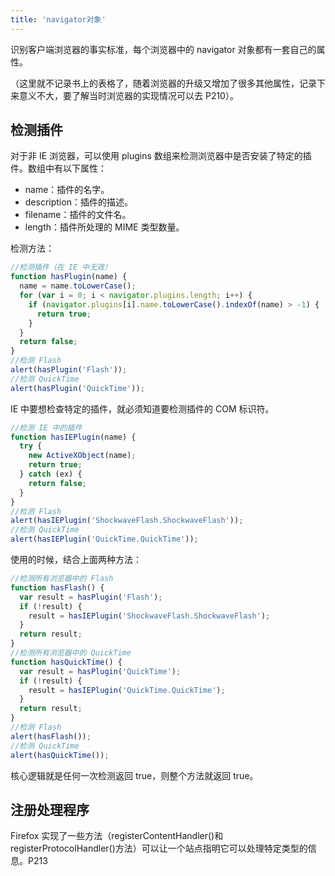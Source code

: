```yaml
---
title: 'navigator对象'
---
```


识别客户端浏览器的事实标准，每个浏览器中的 navigator 对象都有一套自己的属性。

（这里就不记录书上的表格了，随着浏览器的升级又增加了很多其他属性，记录下来意义不大，要了解当时浏览器的实现情况可以去 P210）。

## 检测插件

对于非 IE 浏览器，可以使用 plugins 数组来检测浏览器中是否安装了特定的插件。数组中有以下属性：

- name：插件的名字。
- description：插件的描述。
- filename：插件的文件名。
- length：插件所处理的 MIME 类型数量。

检测方法：

```js
//检测插件（在 IE 中无效）
function hasPlugin(name) {
  name = name.toLowerCase();
  for (var i = 0; i < navigator.plugins.length; i++) {
    if (navigator.plugins[i].name.toLowerCase().indexOf(name) > -1) {
      return true;
    }
  }
  return false;
}
//检测 Flash
alert(hasPlugin('Flash'));
//检测 QuickTime
alert(hasPlugin('QuickTime'));
```

IE 中要想检查特定的插件，就必须知道要检测插件的 COM 标识符。

```js
//检测 IE 中的插件
function hasIEPlugin(name) {
  try {
    new ActiveXObject(name);
    return true;
  } catch (ex) {
    return false;
  }
}
//检测 Flash
alert(hasIEPlugin('ShockwaveFlash.ShockwaveFlash'));
//检测 QuickTime
alert(hasIEPlugin('QuickTime.QuickTime'));
```

使用的时候，结合上面两种方法：

```js
//检测所有浏览器中的 Flash
function hasFlash() {
  var result = hasPlugin('Flash');
  if (!result) {
    result = hasIEPlugin('ShockwaveFlash.ShockwaveFlash');
  }
  return result;
}
//检测所有浏览器中的 QuickTime
function hasQuickTime() {
  var result = hasPlugin('QuickTime');
  if (!result) {
    result = hasIEPlugin('QuickTime.QuickTime');
  }
  return result;
}
//检测 Flash
alert(hasFlash());
//检测 QuickTime
alert(hasQuickTime());
```

核心逻辑就是任何一次检测返回 true，则整个方法就返回 true。

## 注册处理程序

Firefox 实现了一些方法（registerContentHandler()和 registerProtocolHandler()方法）可以让一个站点指明它可以处理特定类型的信息。P213
